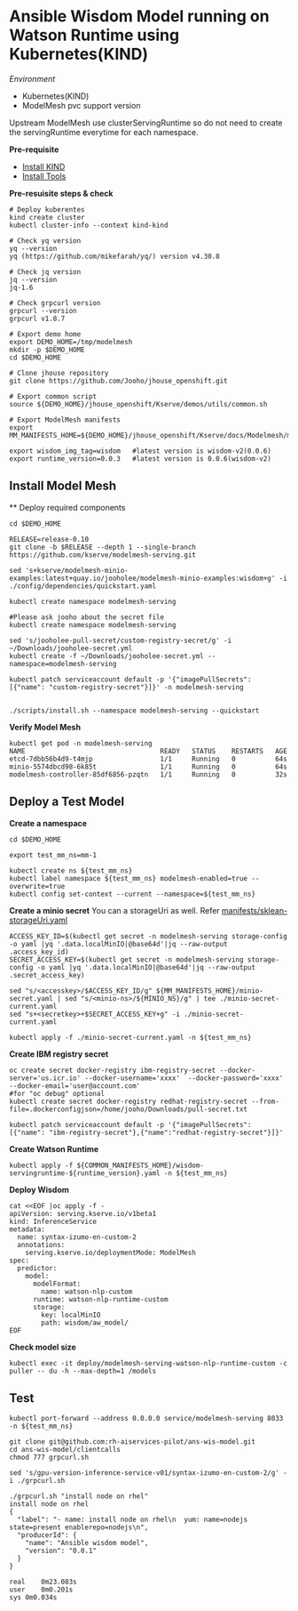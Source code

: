 # Ansible Wisdom Model running on Watson Runtime using Kubernetes(KIND)

*Environment*
 - Kubernetes(KIND)
 - ModelMesh pvc support version

Upstream ModelMesh use clusterServingRuntime so do not need to create the servingRuntime everytime for each namespace.

**Pre-requisite**
- [Install KIND](../ETC/Kind.md)
- [Install Tools](../ETC/ToolBinary.md)

**Pre-resuisite steps & check**
~~~
# Deploy kuberentes
kind create cluster
kubectl cluster-info --context kind-kind

# Check yq version
yq --version
yq (https://github.com/mikefarah/yq/) version v4.30.8

# Check jq version
jq --version
jq-1.6

# Check grpcurl version
grpcurl --version
grpcurl v1.8.7

# Export demo home
export DEMO_HOME=/tmp/modelmesh
mkdir -p $DEMO_HOME
cd $DEMO_HOME

# Clone jhouse repository
git clone https://github.com/Jooho/jhouse_openshift.git

# Export common script
source ${DEMO_HOME}/jhouse_openshift/Kserve/demos/utils/common.sh

# Export ModelMesh manifests
export MM_MANIFESTS_HOME=${DEMO_HOME}/jhouse_openshift/Kserve/docs/Modelmesh/manifests

export wisdom_img_tag=wisdom   #latest version is wisdom-v2(0.0.6)
export runtime_version=0.0.3   #latest version is 0.0.6(wisdom-v2)
~~~


## Install Model Mesh

** Deploy required components
~~~
cd $DEMO_HOME

RELEASE=release-0.10
git clone -b $RELEASE --depth 1 --single-branch https://github.com/kserve/modelmesh-serving.git

sed 's+kserve/modelmesh-minio-examples:latest+quay.io/jooholee/modelmesh-minio-examples:wisdom+g' -i ./config/dependencies/quickstart.yaml

kubectl create namespace modelmesh-serving

#Please ask jooho about the secret file
kubectl create namespace modelmesh-serving

sed 's/jooholee-pull-secret/custom-registry-secret/g' -i  ~/Downloads/jooholee-secret.yml 
kubectl create -f ~/Downloads/jooholee-secret.yml --namespace=modelmesh-serving

kubectl patch serviceaccount default -p '{"imagePullSecrets": [{"name": "custom-registry-secret"}]}' -n modelmesh-serving  


./scripts/install.sh --namespace modelmesh-serving --quickstart
~~~


**Verify Model Mesh**
~~~
kubectl get pod -n modelmesh-serving
NAME                                  READY   STATUS    RESTARTS   AGE
etcd-7dbb56b4d9-t4mjp                 1/1     Running   0          64s
minio-5574dbcd98-6k85t                1/1     Running   0          64s
modelmesh-controller-85df6856-pzqtn   1/1     Running   0          32s
~~~

## Deploy a Test Model

**Create a namespace**
~~~
cd $DEMO_HOME

export test_mm_ns=mm-1

kubectl create ns ${test_mm_ns}
kubectl label namespace ${test_mm_ns} modelmesh-enabled=true --overwrite=true
kubectl config set-context --current --namespace=${test_mm_ns}
~~~

**Create a minio secret**
You can a storageUri as well. Refer [manifests/sklean-storageUri.yaml](manifests/sklearn-storageUri.yaml)
~~~
ACCESS_KEY_ID=$(kubectl get secret -n modelmesh-serving storage-config -o yaml |yq '.data.localMinIO|@base64d'|jq --raw-output .access_key_id)
SECRET_ACCESS_KEY=$(kubectl get secret -n modelmesh-serving storage-config -o yaml |yq '.data.localMinIO|@base64d'|jq --raw-output .secret_access_key)

sed "s/<accesskey>/$ACCESS_KEY_ID/g" ${MM_MANIFESTS_HOME}/minio-secret.yaml | sed "s/<minio-ns>/${MINIO_NS}/g" | tee ./minio-secret-current.yaml 
sed "s+<secretkey>+$SECRET_ACCESS_KEY+g" -i ./minio-secret-current.yaml 

kubectl apply -f ./minio-secret-current.yaml -n ${test_mm_ns}
~~~

**Create IBM registry secret**
~~~
oc create secret docker-registry ibm-registry-secret --docker-server='us.icr.io' --docker-username='xxxx'  --docker-password='xxxx' --docker-email='user@account.com'
#for "oc debug" optional
kubectl create secret docker-registry redhat-registry-secret --from-file=.dockerconfigjson=/home/jooho/Downloads/pull-secret.txt

kubectl patch serviceaccount default -p '{"imagePullSecrets": [{"name": "ibm-registry-secret"},{"name":"redhat-registry-secret"}]}'    
~~~

**Create Watson Runtime**
~~~
kubectl apply -f ${COMMON_MANIFESTS_HOME}/wisdom-servingruntime-${runtime_version}.yaml -n ${test_mm_ns}
~~~

**Deploy Wisdom**
~~~
cat <<EOF |oc apply -f - 
apiVersion: serving.kserve.io/v1beta1
kind: InferenceService
metadata:
  name: syntax-izumo-en-custom-2
  annotations:
    serving.kserve.io/deploymentMode: ModelMesh
spec:
  predictor:
    model:
      modelFormat:
        name: watson-nlp-custom
      runtime: watson-nlp-runtime-custom
      storage:
        key: localMinIO
        path: wisdom/aw_model/
EOF
~~~

**Check model size**
~~~
kubectl exec -it deploy/modelmesh-serving-watson-nlp-runtime-custom -c puller -- du -h --max-depth=1 /models
~~~

## Test
~~~
kubectl port-forward --address 0.0.0.0 service/modelmesh-serving 8033 -n ${test_mm_ns}

git clone git@github.com:rh-aiservices-pilot/ans-wis-model.git
cd ans-wis-model/clientcalls
chmod 777 grpcurl.sh

sed 's/gpu-version-inference-service-v01/syntax-izumo-en-custom-2/g' -i ./grpcurl.sh

./grpcurl.sh "install node on rhel" 
install node on rhel
{
  "label": "- name: install node on rhel\n  yum: name=nodejs state=present enablerepo=nodejs\n",
  "producerId": {
    "name": "Ansible wisdom model",
    "version": "0.0.1"
  }
}

real	0m23.083s
user	0m0.201s
sys	0m0.034s
~~~
